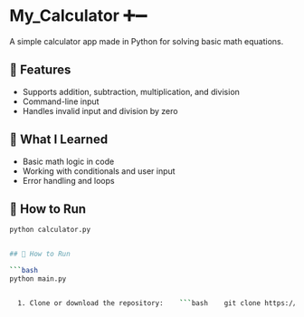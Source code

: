 # My_Calculator ➕➖

A simple calculator app made in Python for solving basic math equations.

## 🚀 Features

- Supports addition, subtraction, multiplication, and division
- Command-line input
- Handles invalid input and division by zero

## 🧠 What I Learned

- Basic math logic in code
- Working with conditionals and user input
- Error handling and loops

## 🔧 How to Run

```bash
python calculator.py


## 🔧 How to Run

```bash
python main.py


  1. Clone or download the repository:    ```bash    git clone https://github.com/Fahim-Dot-Com/My_Calculator.git
